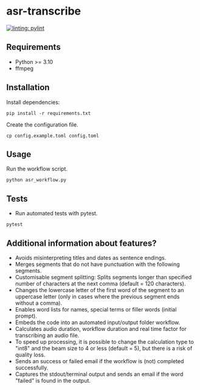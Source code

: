 # asr-transcribe

[![linting: pylint](https://img.shields.io/badge/linting-pylint-yellowgreen)](https://github.com/pylint-dev/pylint)

## Requirements

- Python >= 3.10
- ffmpeg

## Installation

Install dependencies:

```shell
pip install -r requirements.txt
```

Create the configuration file.

```shell
cp config.example.toml config.toml
```

## Usage

Run the workflow script.

```shell
python asr_workflow.py
```

## Tests
- Run automated tests with pytest.

```shell
pytest
```

## Additional information about features?
- Avoids misinterpreting titles and dates as sentence endings.
- Merges segments that do not have punctuation with the following segments.
- Customisable segment splitting: Splits segments longer than specified number of characters at the next comma (default = 120 characters).
- Changes the lowercase letter of the first word of the segment to an uppercase letter (only in cases where the previous segment ends without a comma).
- Enables word lists for names, special terms or filler words (initial prompt).
- Embeds the code into an automated input/output folder workflow.
- Calculates audio duration, workflow duration and real time factor for transcribing an audio file.
- To speed up processing, it is possible to change the calculation type to "int8" and the beam size to 4 or less (default = 5), but there is a risk of quality loss.
- Sends an success or failed email if the workflow is (not) completed successfully.
- Captures the stdout/terminal output and sends an email if the word "failed" is found in the output.
